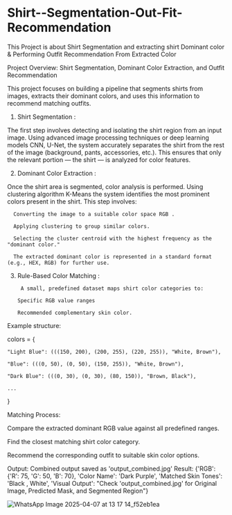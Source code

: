 # Shirt--Segmentation-Out-Fit-Recommendation
This Project is about Shirt Segmentation and extracting shirt Dominant color &amp; Performing Outfit Recommendation From Extracted Color 

Project Overview:
Shirt Segmentation, Dominant Color Extraction, and Outfit Recommendation

This project focuses on building a pipeline that segments shirts from images, extracts their dominant colors, and uses this information to recommend matching outfits.

1. Shirt Segmentation :

The first step involves detecting and isolating the shirt region from an input image. Using advanced image processing techniques or deep learning models  CNN, U-Net, the system accurately separates the shirt from the rest of the image (background, pants, accessories, etc.). This ensures that only the relevant portion — the shirt — is analyzed for color features.

2. Dominant Color Extraction :
   
Once the shirt area is segmented, color analysis is performed. Using clustering algorithm K-Means the system identifies the most prominent colors present in the shirt. This step involves:

      Converting the image to a suitable color space RGB .

      Applying clustering to group similar colors.

      Selecting the cluster centroid with the highest frequency as the "dominant color."

      The extracted dominant color is represented in a standard format (e.g., HEX, RGB) for further use.

3. Rule-Based Color Matching :
   
        A small, predefined dataset maps shirt color categories to:

       Specific RGB value ranges

       Recommended complementary skin color.

Example structure:

colors = {

    "Light Blue": (((150, 200), (200, 255), (220, 255)), "White, Brown"),
    
    "Blue": (((0, 50), (0, 50), (150, 255)), "White, Brown"),
    
    "Dark Blue": (((0, 30), (0, 30), (80, 150)), "Brown, Black"),
    
    ...
}

Matching Process:

Compare the extracted dominant RGB value against all predefined ranges.

Find the closest matching shirt color category.

Recommend the corresponding outfit to suitable skin color options.

Output:
Combined output saved as 'output_combined.jpg'
Result: {'RGB': {'R': 75, 'G': 50, 'B': 70}, 'Color Name': 'Dark Purple', 'Matched Skin Tones': 'Black , White', 'Visual Output': "Check 'output_combined.jpg' for Original Image, Predicted Mask, and Segmented Region"}

![WhatsApp Image 2025-04-07 at 13 17 14_f52eb1ea](https://github.com/user-attachments/assets/c0c90a2d-10a2-496c-bf59-22e2b3fca142)

